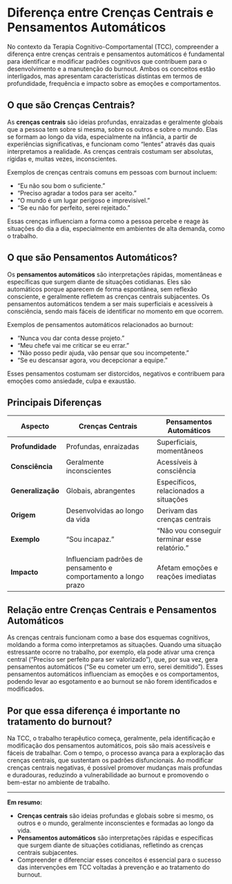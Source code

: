 
# Diferença entre Crenças Centrais e Pensamentos Automáticos

No contexto da Terapia Cognitivo-Comportamental (TCC), compreender a diferença entre crenças centrais e pensamentos automáticos é fundamental para identificar e modificar padrões cognitivos que contribuem para o desenvolvimento e a manutenção do burnout. Ambos os conceitos estão interligados, mas apresentam características distintas em termos de profundidade, frequência e impacto sobre as emoções e comportamentos.

## O que são Crenças Centrais?

As **crenças centrais** são ideias profundas, enraizadas e geralmente globais que a pessoa tem sobre si mesma, sobre os outros e sobre o mundo. Elas se formam ao longo da vida, especialmente na infância, a partir de experiências significativas, e funcionam como “lentes” através das quais interpretamos a realidade. As crenças centrais costumam ser absolutas, rígidas e, muitas vezes, inconscientes.

Exemplos de crenças centrais comuns em pessoas com burnout incluem:

- “Eu não sou bom o suficiente.”
- “Preciso agradar a todos para ser aceito.”
- “O mundo é um lugar perigoso e imprevisível.”
- “Se eu não for perfeito, serei rejeitado.”

Essas crenças influenciam a forma como a pessoa percebe e reage às situações do dia a dia, especialmente em ambientes de alta demanda, como o trabalho.

## O que são Pensamentos Automáticos?

Os **pensamentos automáticos** são interpretações rápidas, momentâneas e específicas que surgem diante de situações cotidianas. Eles são automáticos porque aparecem de forma espontânea, sem reflexão consciente, e geralmente refletem as crenças centrais subjacentes. Os pensamentos automáticos tendem a ser mais superficiais e acessíveis à consciência, sendo mais fáceis de identificar no momento em que ocorrem.

Exemplos de pensamentos automáticos relacionados ao burnout:

- “Nunca vou dar conta desse projeto.”
- “Meu chefe vai me criticar se eu errar.”
- “Não posso pedir ajuda, vão pensar que sou incompetente.”
- “Se eu descansar agora, vou decepcionar a equipe.”

Esses pensamentos costumam ser distorcidos, negativos e contribuem para emoções como ansiedade, culpa e exaustão.

## Principais Diferenças

| Aspecto                  | Crenças Centrais                        | Pensamentos Automáticos                |
|--------------------------|-----------------------------------------|----------------------------------------|
| **Profundidade**         | Profundas, enraizadas                   | Superficiais, momentâneos              |
| **Consciência**          | Geralmente inconscientes                | Acessíveis à consciência               |
| **Generalização**        | Globais, abrangentes                    | Específicos, relacionados a situações  |
| **Origem**               | Desenvolvidas ao longo da vida          | Derivam das crenças centrais           |
| **Exemplo**              | “Sou incapaz.”                          | “Não vou conseguir terminar esse relatório.” |
| **Impacto**              | Influenciam padrões de pensamento e comportamento a longo prazo | Afetam emoções e reações imediatas     |

## Relação entre Crenças Centrais e Pensamentos Automáticos

As crenças centrais funcionam como a base dos esquemas cognitivos, moldando a forma como interpretamos as situações. Quando uma situação estressante ocorre no trabalho, por exemplo, ela pode ativar uma crença central (“Preciso ser perfeito para ser valorizado”), que, por sua vez, gera pensamentos automáticos (“Se eu cometer um erro, serei demitido”). Esses pensamentos automáticos influenciam as emoções e os comportamentos, podendo levar ao esgotamento e ao burnout se não forem identificados e modificados.

## Por que essa diferença é importante no tratamento do burnout?

Na TCC, o trabalho terapêutico começa, geralmente, pela identificação e modificação dos pensamentos automáticos, pois são mais acessíveis e fáceis de trabalhar. Com o tempo, o processo avança para a exploração das crenças centrais, que sustentam os padrões disfuncionais. Ao modificar crenças centrais negativas, é possível promover mudanças mais profundas e duradouras, reduzindo a vulnerabilidade ao burnout e promovendo o bem-estar no ambiente de trabalho.

---

**Em resumo:**  
- **Crenças centrais** são ideias profundas e globais sobre si mesmo, os outros e o mundo, geralmente inconscientes e formadas ao longo da vida.  
- **Pensamentos automáticos** são interpretações rápidas e específicas que surgem diante de situações cotidianas, refletindo as crenças centrais subjacentes.  
- Compreender e diferenciar esses conceitos é essencial para o sucesso das intervenções em TCC voltadas à prevenção e ao tratamento do burnout.
```
